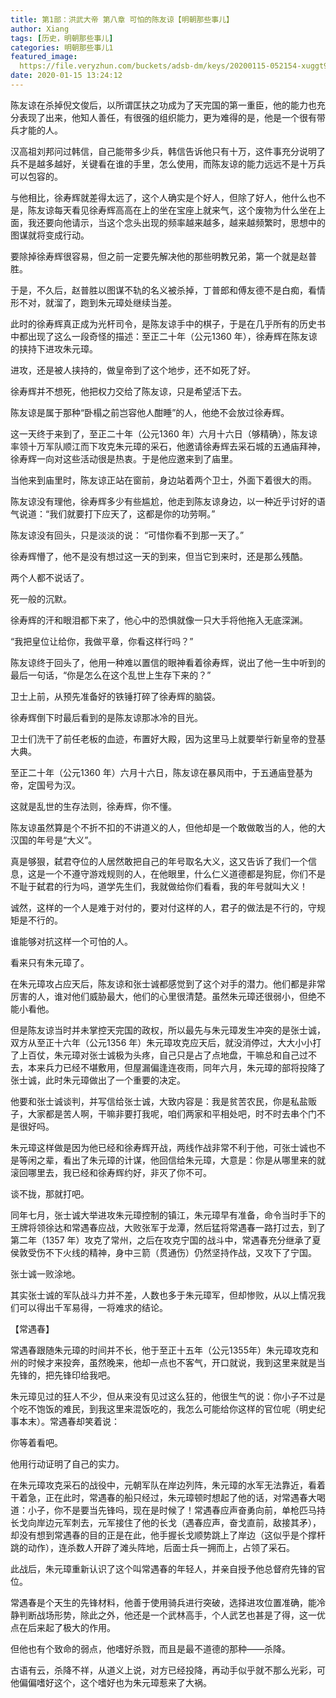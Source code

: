 ```yaml
---
title: 第1部：洪武大帝 第八章 可怕的陈友谅【明朝那些事儿】
author: Xiang
tags: [历史，明朝那些事儿]
categories: 明朝那些事儿1
featured_image: 
  https://file.veryzhun.com/buckets/adsb-dm/keys/20200115-052154-xuggt9dny09gmm26.jpg
date: 2020-01-15 13:24:12
---
```

陈友谅在杀掉倪文俊后，以所谓匡扶之功成为了天完国的第一重臣，他的能力也充分表现了出来，他知人善任，有很强的组织能力，更为难得的是，他是一个很有带兵才能的人。

汉高祖刘邦问过韩信，自己能带多少兵，韩信告诉他只有十万，这件事充分说明了兵不是越多越好，关键看在谁的手里，怎么使用，而陈友谅的能力远远不是十万兵可以包容的。

与他相比，徐寿辉就差得太远了，这个人确实是个好人，但除了好人，他什么也不是，陈友谅每天看见徐寿辉高高在上的坐在宝座上就来气，这个废物为什么坐在上面，我还要向他请示，当这个念头出现的频率越来越多，越来越频繁时，思想中的图谋就将变成行动。

要除掉徐寿辉很容易，但之前一定要先解决他的那些明教兄弟，第一个就是赵普胜。

于是，不久后，赵普胜以图谋不轨的名义被杀掉，丁普郎和傅友德不是白痴，看情形不对，就溜了，跑到朱元璋处继续当差。

此时的徐寿辉真正成为光杆司令，是陈友谅手中的棋子，于是在几乎所有的历史书中都出现了这么一段奇怪的描述：至正二十年（公元1360 年），徐寿辉在陈友谅的挟持下进攻朱元璋。

进攻，还是被人挟持的，做皇帝到了这个地步，还不如死了好。

徐寿辉并不想死，他把权力交给了陈友谅，只是希望活下去。

陈友谅是属于那种“卧榻之前岂容他人酣睡”的人，他绝不会放过徐寿辉。

这一天终于来到了，至正二十年（公元1360 年）六月十六日（够精确），陈友谅率领十万军队顺江而下攻克朱元璋的采石，他邀请徐寿辉去采石城的五通庙拜神，徐寿辉一向对这些活动很是热衷。于是他应邀来到了庙里。

当他来到庙里时，陈友谅正站在窗前，身边站着两个卫士，外面下着很大的雨。

陈友谅没有理他，徐寿辉多少有些尴尬，他走到陈友谅身边，以一种近乎讨好的语气说道：“我们就要打下应天了，这都是你的功劳啊。”

陈友谅没有回头，只是淡淡的说： “可惜你看不到那一天了。”

徐寿辉懵了，他不是没有想过这一天的到来，但当它到来时，还是那么残酷。

两个人都不说话了。

死一般的沉默。

徐寿辉的汗和眼泪都下来了，他心中的恐惧就像一只大手将他拖入无底深渊。

“我把皇位让给你，我做平章，你看这样行吗？”

陈友谅终于回头了，他用一种难以置信的眼神看着徐寿辉，说出了他一生中听到的最后一句话，“你是怎么在这个乱世上生存下来的？”

卫士上前，从预先准备好的铁锤打碎了徐寿辉的脑袋。

徐寿辉倒下时最后看到的是陈友谅那冰冷的目光。

卫士们洗干了前任老板的血迹，布置好大殿，因为这里马上就要举行新皇帝的登基大典。

至正二十年（公元1360 年）六月十六日，陈友谅在暴风雨中，于五通庙登基为帝，定国号为汉。

这就是乱世的生存法则，徐寿辉，你不懂。

陈友谅虽然算是个不折不扣的不讲道义的人，但他却是一个敢做敢当的人，他的大汉国的年号是“大义”。

真是够狠，弑君夺位的人居然敢把自己的年号取名大义，这又告诉了我们一个信息，这是一个不遵守游戏规则的人，在他眼里，什么仁义道德都是狗屁，你们不是不耻于弑君的行为吗，道学先生们，我就做给你们看看，我的年号就叫大义！

诚然，这样的一个人是难于对付的，要对付这样的人，君子的做法是不行的，守规矩是不行的。

谁能够对抗这样一个可怕的人。

看来只有朱元璋了。

在朱元璋攻占应天后，陈友谅和张士诚都感觉到了这个对手的潜力。他们都是非常厉害的人，谁对他们威胁最大，他们的心里很清楚。虽然朱元璋还很弱小，但绝不能小看他。

但是陈友谅当时并未掌控天完国的政权，所以最先与朱元璋发生冲突的是张士诚，双方从至正十六年（公元1356 年）朱元璋攻克应天后，就没消停过，大大小小打了上百仗，朱元璋对张士诚极为头疼，自己只是占了点地盘，干嘛总和自己过不去，本来兵力已经不堪敷用，但屋漏偏逢连夜雨，同年六月，朱元璋的部将投降了张士诚，此时朱元璋做出了一个重要的决定。

他要和张士诚谈判，并写信给张士诚，大致内容是：我是贫苦农民，你是私盐贩子，大家都是苦人啊，干嘛非要打我呢，咱们两家和平相处吧，时不时去串个门不是很好吗。

朱元璋这样做是因为他已经和徐寿辉开战，两线作战非常不利于他，可张士诚也不是等闲之辈，看出了朱元璋的计谋，他回信给朱元璋，大意是：你是从哪里来的就滚回哪里去，我已经和徐寿辉约好，非灭了你不可。

谈不拢，那就打吧。

同年七月，张士诚大举进攻朱元璋控制的镇江，朱元璋早有准备，命令当时手下的王牌将领徐达和常遇春应战，大败张军于龙潭，然后猛将常遇春一路打过去，到了第二年（1357 年）攻克了常州，之后在攻克宁国的战斗中，常遇春充分继承了夏侯敦受伤不下火线的精神，身中三箭（贯通伤）仍然坚持作战，又攻下了宁国。

张士诚一败涂地。

其实张士诚的军队战斗力并不差，人数也多于朱元璋军，但却惨败，从以上情况我们可以得出千军易得，一将难求的结论。

【常遇春】

常遇春跟随朱元璋的时间并不长，他于至正十五年（公元1355年）朱元璋攻克和州的时候才来投奔，虽然晚来，他却一点也不客气，开口就说，我到这里来就是当先锋的，把先锋印给我吧。

朱元璋见过的狂人不少，但从来没有见过这么狂的，他很生气的说：你小子不过是个吃不饱饭的难民，到我这里来混饭吃的，我怎么可能给你这样的官位呢（明史纪事本末）。常遇春却笑着说：

你等着看吧。

他用行动证明了自己的实力。

在朱元璋攻克采石的战役中，元朝军队在岸边列阵，朱元璋的水军无法靠近，看着干着急，正在此时，常遇春的船只经过，朱元璋顿时想起了他的话，对常遇春大喝道：小子，你不是要当先锋吗，现在是时候了！常遇春应声奋勇向前，单枪匹马持长戈向岸边元军刺去，元军接住了他的长戈（遇春应声，奋戈直前，敌接其矛），却没有想到常遇春的目的正是在此，他手握长戈顺势跳上了岸边（这似乎是个撑杆跳的动作），连杀数人开辟了滩头阵地，后面士兵一拥而上，占领了采石。

此战后，朱元璋重新认识了这个叫常遇春的年轻人，并亲自授予他总督府先锋的官位。

常遇春是个天生的先锋材料，他善于使用骑兵进行突破，选择进攻位置准确，能冷静判断战场形势，除此之外，他还是一个武林高手，个人武艺也甚是了得，这一优点在后来起了极大的作用。

但他也有个致命的弱点，他嗜好杀戮，而且是最不道德的那种——杀降。

古语有云，杀降不祥，从道义上说，对方已经投降，再动手似乎就不那么光彩，可他偏偏嗜好这个，这个嗜好也为朱元璋惹来了大祸。